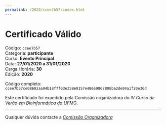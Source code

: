 ```yaml
---
permalink: /2020/ccee7b57/index.html
---
```


# Certificado Válido

Código: `ccee7b57`<br>
Categoria: **participante**<br>
Curso: **Evento Principal**<br>
Data: **27/01/2020 a 31/01/2020**<br>
Carga Horária: **30**<br>
Edição: **2020**<br>


Código completo: `ccee7b57ce08692aa94b18f7f03e358e9157e48669867898ba2de04a1f20e36d`


Este certificado foi expedido pela Comissão organizadora do *IV Curso de Verão em Bioinformática da UFMG*.

----

Qualquer dúvida contacte a [_Comissão Organizadora_](<mailto:cursobioinfoufmg@gmail.com$subject=[Certificados]>)

